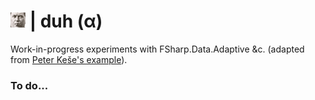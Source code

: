 # ![duh](https://raw.githubusercontent.com/aornota/duh/master/src/ui/public/duh-24x24.png) | duh (α)

Work-in-progress experiments with FSharp.Data.Adaptive &c. (adapted from [Peter Keše's example](https://github.com/pkese/Fable.React.Adaptive.Counter)).

### To do...
